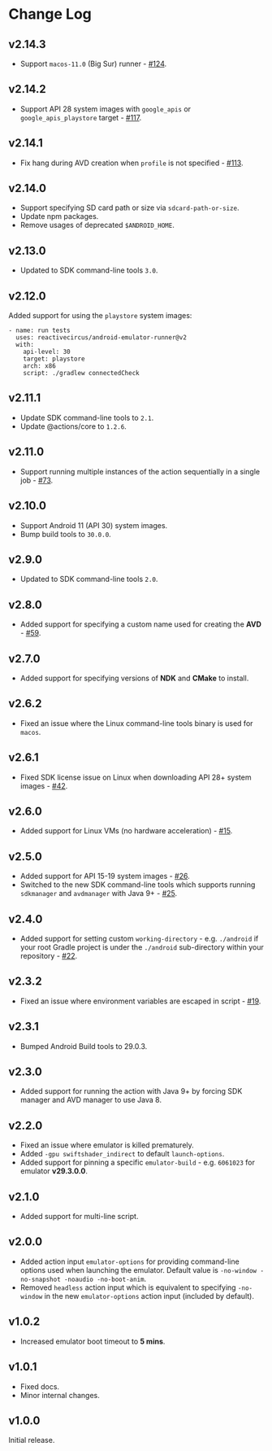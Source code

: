 # Change Log

## v2.14.3

* Support `macos-11.0` (Big Sur) runner - [#124](https://github.com/ReactiveCircus/android-emulator-runner/pull/124).

## v2.14.2

* Support API 28 system images with `google_apis` or `google_apis_playstore` target - [#117](https://github.com/ReactiveCircus/android-emulator-runner/pull/117).

## v2.14.1

* Fix hang during AVD creation when `profile` is not specified - [#113](https://github.com/ReactiveCircus/android-emulator-runner/issues/113).

## v2.14.0

* Support specifying SD card path or size via `sdcard-path-or-size`.
* Update npm packages. 
* Remove usages of deprecated `$ANDROID_HOME`.

## v2.13.0

* Updated to SDK command-line tools `3.0`.

## v2.12.0

Added support for using the `playstore` system images:

```
- name: run tests
  uses: reactivecircus/android-emulator-runner@v2
  with:
    api-level: 30
    target: playstore
    arch: x86
    script: ./gradlew connectedCheck
```

## v2.11.1

* Update SDK command-line tools to `2.1`.
* Update @actions/core to `1.2.6`.

## v2.11.0

* Support running multiple instances of the action sequentially in a single job - [#73](https://github.com/ReactiveCircus/android-emulator-runner/issues/73).

## v2.10.0

* Support Android 11 (API 30) system images.
* Bump build tools to `30.0.0`.

## v2.9.0

* Updated to SDK command-line tools `2.0`.

## v2.8.0

* Added support for specifying a custom name used for creating the **AVD** - [#59](https://github.com/ReactiveCircus/android-emulator-runner/issues/59).

## v2.7.0

* Added support for specifying versions of **NDK** and **CMake** to install.

## v2.6.2

* Fixed an issue where the Linux command-line tools binary is used for `macos`.

## v2.6.1

* Fixed SDK license issue on Linux when downloading API 28+ system images - [#42](https://github.com/ReactiveCircus/android-emulator-runner/issues/42).

## v2.6.0

* Added support for Linux VMs (no hardware acceleration) - [#15](https://github.com/ReactiveCircus/android-emulator-runner/issues/15).

## v2.5.0

* Added support for API 15-19 system images - [#26](https://github.com/ReactiveCircus/android-emulator-runner/issues/26).
* Switched to the new SDK command-line tools which supports running `sdkmanager` and `avdmanager` with Java 9+ - [#25](https://github.com/ReactiveCircus/android-emulator-runner/issues/25).

## v2.4.0

* Added support for setting custom `working-directory` - e.g. `./android` if your root Gradle project is under the `./android` sub-directory within your repository - [#22](https://github.com/ReactiveCircus/android-emulator-runner/issues/22).

## v2.3.2

* Fixed an issue where environment variables are escaped in script - [#19](https://github.com/ReactiveCircus/android-emulator-runner/issues/19).

## v2.3.1

* Bumped Android Build tools to 29.0.3.

## v2.3.0

* Added support for running the action with Java 9+ by forcing SDK manager and AVD manager to use Java 8.

## v2.2.0

* Fixed an issue where emulator is killed prematurely.
* Added `-gpu swiftshader_indirect` to default `launch-options`.
* Added support for pinning a specific `emulator-build` - e.g. `6061023` for emulator **v29.3.0.0**.

## v2.1.0

* Added support for multi-line script.

## v2.0.0

* Added action input `emulator-options` for providing command-line options used when launching the emulator. Default value is `-no-window -no-snapshot -noaudio -no-boot-anim`.
* Removed `headless` action input which is equivalent to specifying `-no-window` in the new `emulator-options` action input (included by default).

## v1.0.2

* Increased emulator boot timeout to **5 mins**.

## v1.0.1

* Fixed docs.
* Minor internal changes.

## v1.0.0

Initial release.
